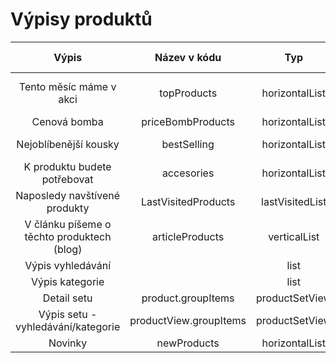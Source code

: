 # Výpisy produktů

|                    Výpis                   |      Název v kódu      |       Typ       |        Macro        |     Kde je na FE    |         Elastic/DB        |
|:------------------------------------------:|:----------------------:|:---------------:|:-------------------:|:-------------------:|:-------------------------:|
| Tento měsíc máme v akci                    | topProducts            |  horizontalList |   productListMacro  | Homepage, Předvýpis kategorie |     databáze    |
| Cenová bomba                               | priceBombProducts      |  horizontalList |   productListMacro  |       Homepage      |          databáze         |
| Nejoblíbenější kousky                      | bestSelling            |  horizontalList |   productListMacro  | Předvýpis kategorie |       ElasticSearch       |
| K produktu budete potřebovat               | accesories             |  horizontalList |   productListMacro  |   Detail produktu   |          databáze         |
| Naposledy navštívené produkty              | LastVisitedProducts    | lastVisitedList |   productListMacro  |     Nad patičkou    |       ElasticSearch       |
| V článku píšeme o těchto produktech (blog) | articleProducts        |   verticalList  |   productListMacro  |   V článku na boku  | databáze - není přes view |
| Výpis vyhledávání                          |                        |       list      |   productListMacro  |                     |       ElasticSearch       |
| Výpis kategorie                            |                        |       list      |   productListMacro  |                     |       ElasticSearch       |
| Detail setu                                | product.groupItems     |  productSetView | productSetViewMacro |                     |          databáze         |
| Výpis setu - vyhledávání/kategorie         | productView.groupItems |  productSetView | productSetViewMacro |                     |       ElasticSearch       |
| Novinky                                    | newProducts            |  horizontalList |   productListMacro  |       Homepage      |       ElasticSearch       |
